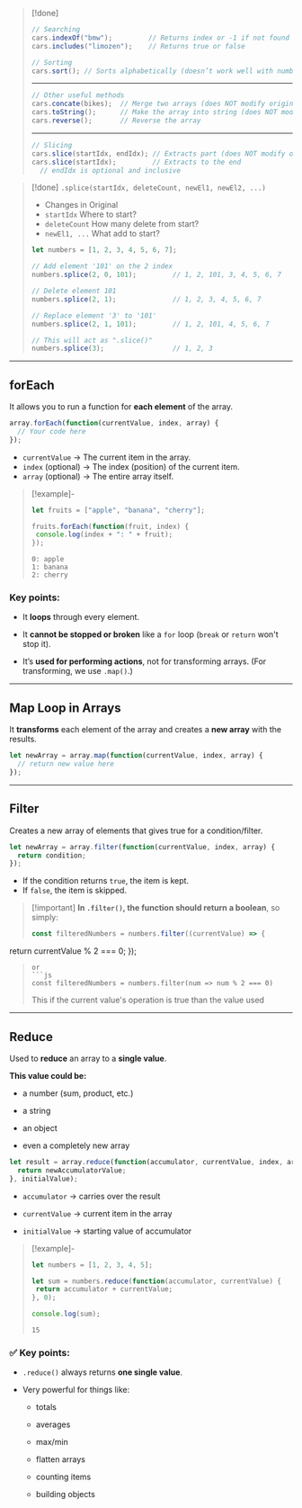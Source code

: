 >[!done]
>```js
>// Searching
>cars.indexOf("bmw");         // Returns index or -1 if not found
>cars.includes("limozen");    // Returns true or false
>```
>```js
>// Sorting
>cars.sort(); // Sorts alphabetically (doesn’t work well with numbers)
>```
>---
>```js
>// Other useful methods
>cars.concate(bikes);  // Merge two arrays (does NOT modify original)
>cars.toString();      // Make the array into string (does NOT modify original)
>cars.reverse();       // Reverse the array
>```
>---
>```js
>// Slicing
>cars.slice(startIdx, endIdx); // Extracts part (does NOT modify original)
>cars.slice(startIdx);         // Extracts to the end
>	// endIdx is optional and inclusive
>```

>[!done] `.splice(startIdx, deleteCount, newEl1, newEl2, ...)`
>- Changes in Original
>- `startIdx` Where to start?
>- `deleteCount` How many delete from start?
>- `newEl1, ...` What add to start?
>```js
>let numbers = [1, 2, 3, 4, 5, 6, 7];
>```
>```js
>// Add element '101' on the 2 index
>numbers.splice(2, 0, 101);         // 1, 2, 101, 3, 4, 5, 6, 7
>
>// Delete element 101
>numbers.splice(2, 1);              // 1, 2, 3, 4, 5, 6, 7
>
>// Replace element '3' to '101'
>numbers.splice(2, 1, 101);         // 1, 2, 101, 4, 5, 6, 7
>```
>```js
>// This will act as ".slice()"
>numbers.splice(3);                 // 1, 2, 3
>```

---
## **forEach**
It allows you to run a function for **each element** of the array.
```js
array.forEach(function(currentValue, index, array) {
  // Your code here
});
```
- `currentValue` → The current item in the array.
- `index` (optional) → The index (position) of the current item.
- `array` (optional) → The entire array itself.

>[!example]-
>```js
>let fruits = ["apple", "banana", "cherry"];
>
>fruits.forEach(function(fruit, index) {
>  console.log(index + ": " + fruit);
>});
>```
>```
>0: apple
>1: banana
>2: cherry
>```
### Key points:

- It **loops** through every element.
    
- It **cannot be stopped or broken** like a `for` loop (`break` or `return` won't stop it).
    
- It’s **used for performing actions**, not for transforming arrays. (For transforming, we use `.map()`.)
---
## **Map** Loop in Arrays
It **transforms** each element of the array and creates a **new array** with the results.
```js
let newArray = array.map(function(currentValue, index, array) {
  // return new value here
});
```

---
## **Filter**
Creates a new array of elements that gives true for a condition/filter.
```js
let newArray = array.filter(function(currentValue, index, array) {
  return condition;
});
```
- If the condition returns `true`, the item is kept.
- If `false`, the item is skipped.

>[!important] **In `.filter()`, the function should return a boolean**, so simply:
>```js
>const filteredNumbers = numbers.filter((currentValue) => {
  return currentValue % 2 === 0;
});
>```
>or
>```js
>const filteredNumbers = numbers.filter(num => num % 2 === 0)
>```
>This if the current value's operation is true than the value used 
---
## **Reduce**
Used to **reduce** an array to a **single value**.

**This value could be:**
- a number (sum, product, etc.)
    
- a string
    
- an object
    
- even a completely new array
```js
let result = array.reduce(function(accumulator, currentValue, index, array) {
  return newAccumulatorValue;
}, initialValue);
```
- `accumulator` → carries over the result
    
- `currentValue` → current item in the array
    
- `initialValue` → starting value of accumulator

>[!example]-
>```js
>let numbers = [1, 2, 3, 4, 5];
>
>let sum = numbers.reduce(function(accumulator, currentValue) {
>  return accumulator + currentValue;
>}, 0);
>
>console.log(sum);
>```
>```
>15
>```

### ✅ Key points:

- `.reduce()` always returns **one single value**.
    
- Very powerful for things like:
    
    - totals
        
    - averages
        
    - max/min
        
    - flatten arrays
        
    - counting items
        
    - building objects